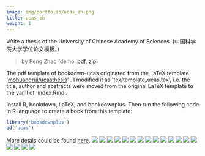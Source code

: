 ```yaml
---
image: img/portfolio/ucas_zh.png
title: ucas_zh
weight: 1
---
```


Write a thesis of the University of Chinese Academy of Sciences. (中国科学院大学学位论文模板。)

> by Peng Zhao (demo: [pdf](https://github.com/pzhaonet/bookdownplus/raw/master/inst2/ucas_zh/showcase/ucas_zh.pdf), [zip](https://github.com/pzhaonet/bookdownplus/raw/master/inst/templates/ucas_zh.zip))

<!--more-->


The pdf template of bookdown-ucas originated from the LaTeX template '[mohuangrui/ucasthesis](https://github.com/mohuangrui/ucasthesis)' . I modified it as 'tex/template_ucas.tex', i.e. the title, author and abstracts  were moved from the original LaTeX template to the yaml of 'index.Rmd'.

Install R, bookdown, LaTeX, and bookdownplus. Then run the following code in R language to create a book from this template:

```r
library('bookdownplus')
bd('ucas')
```

More detals could be found [here](https://github.com/pzhaonet/bookdownplus).
[![](https://github.com/pzhaonet/bookdownplus/raw/master/inst2/ucas_zh/showcase/cover.png)](https://github.com/pzhaonet/bookdownplus/raw/master/inst2/ucas_zh/showcase/cover.png)
[![](https://github.com/pzhaonet/bookdownplus/raw/master/inst2/ucas_zh/showcase/ucas_zh11.png)](https://github.com/pzhaonet/bookdownplus/raw/master/inst2/ucas_zh/showcase/ucas_zh11.png)
[![](https://github.com/pzhaonet/bookdownplus/raw/master/inst2/ucas_zh/showcase/ucas_zh13.png)](https://github.com/pzhaonet/bookdownplus/raw/master/inst2/ucas_zh/showcase/ucas_zh13.png)
[![](https://github.com/pzhaonet/bookdownplus/raw/master/inst2/ucas_zh/showcase/ucas_zh15.png)](https://github.com/pzhaonet/bookdownplus/raw/master/inst2/ucas_zh/showcase/ucas_zh15.png)
[![](https://github.com/pzhaonet/bookdownplus/raw/master/inst2/ucas_zh/showcase/ucas_zh17.png)](https://github.com/pzhaonet/bookdownplus/raw/master/inst2/ucas_zh/showcase/ucas_zh17.png)
[![](https://github.com/pzhaonet/bookdownplus/raw/master/inst2/ucas_zh/showcase/ucas_zh19.png)](https://github.com/pzhaonet/bookdownplus/raw/master/inst2/ucas_zh/showcase/ucas_zh19.png)
[![](https://github.com/pzhaonet/bookdownplus/raw/master/inst2/ucas_zh/showcase/ucas_zh20.png)](https://github.com/pzhaonet/bookdownplus/raw/master/inst2/ucas_zh/showcase/ucas_zh20.png)
[![](https://github.com/pzhaonet/bookdownplus/raw/master/inst2/ucas_zh/showcase/ucas_zh21.png)](https://github.com/pzhaonet/bookdownplus/raw/master/inst2/ucas_zh/showcase/ucas_zh21.png)
[![](https://github.com/pzhaonet/bookdownplus/raw/master/inst2/ucas_zh/showcase/ucas_zh22.png)](https://github.com/pzhaonet/bookdownplus/raw/master/inst2/ucas_zh/showcase/ucas_zh22.png)
[![](https://github.com/pzhaonet/bookdownplus/raw/master/inst2/ucas_zh/showcase/ucas_zh25.png)](https://github.com/pzhaonet/bookdownplus/raw/master/inst2/ucas_zh/showcase/ucas_zh25.png)
[![](https://github.com/pzhaonet/bookdownplus/raw/master/inst2/ucas_zh/showcase/ucas_zh27.png)](https://github.com/pzhaonet/bookdownplus/raw/master/inst2/ucas_zh/showcase/ucas_zh27.png)
[![](https://github.com/pzhaonet/bookdownplus/raw/master/inst2/ucas_zh/showcase/ucas_zh29.png)](https://github.com/pzhaonet/bookdownplus/raw/master/inst2/ucas_zh/showcase/ucas_zh29.png)
[![](https://github.com/pzhaonet/bookdownplus/raw/master/inst2/ucas_zh/showcase/ucas_zh3.png)](https://github.com/pzhaonet/bookdownplus/raw/master/inst2/ucas_zh/showcase/ucas_zh3.png)
[![](https://github.com/pzhaonet/bookdownplus/raw/master/inst2/ucas_zh/showcase/ucas_zh31.png)](https://github.com/pzhaonet/bookdownplus/raw/master/inst2/ucas_zh/showcase/ucas_zh31.png)
[![](https://github.com/pzhaonet/bookdownplus/raw/master/inst2/ucas_zh/showcase/ucas_zh33.png)](https://github.com/pzhaonet/bookdownplus/raw/master/inst2/ucas_zh/showcase/ucas_zh33.png)
[![](https://github.com/pzhaonet/bookdownplus/raw/master/inst2/ucas_zh/showcase/ucas_zh5.png)](https://github.com/pzhaonet/bookdownplus/raw/master/inst2/ucas_zh/showcase/ucas_zh5.png)
[![](https://github.com/pzhaonet/bookdownplus/raw/master/inst2/ucas_zh/showcase/ucas_zh7.png)](https://github.com/pzhaonet/bookdownplus/raw/master/inst2/ucas_zh/showcase/ucas_zh7.png)
[![](https://github.com/pzhaonet/bookdownplus/raw/master/inst2/ucas_zh/showcase/ucas_zh9.png)](https://github.com/pzhaonet/bookdownplus/raw/master/inst2/ucas_zh/showcase/ucas_zh9.png)

